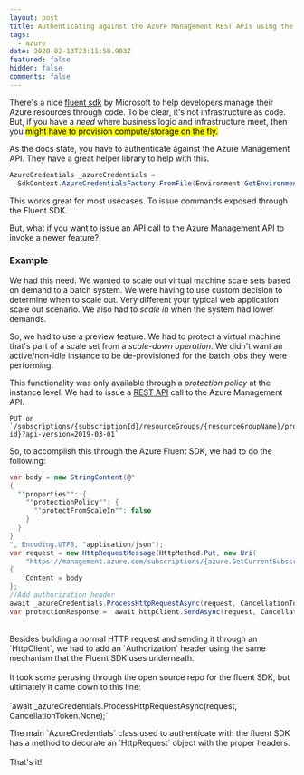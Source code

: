 ```yaml
---
layout: post
title: Authenticating against the Azure Management REST APIs using the Fluent SDK
tags:
  - azure
date: 2020-02-13T23:11:50.903Z
featured: false
hidden: false
comments: false
---
```

There's a nice [fluent sdk](https://docs.microsoft.com/en-us/dotnet/azure/dotnet-sdk-azure-concepts?view=azure-dotnet) by Microsoft to help developers manage their Azure resources through code. To be clear, it's not infrastructure as code. But, if you have a *need* where business logic and infrastructure meet, then you <mark>might have to provision compute/storage on the fly.</mark>

<!--more-->

As the docs state, you have to authenticate against the Azure Management API. They have a great helper library to help with this. 

```csharp
AzureCredentials _azureCredentials = 
  SdkContext.AzureCredentialsFactory.FromFile(Environment.GetEnvironmentVariable("AZURE_AUTH_LOCATION"));
```

This works great for most usecases. To issue commands exposed through the Fluent SDK. 

But, what if you want to issue an API call to the Azure Management API to invoke a newer feature? 

### Example

We had this need. We wanted to scale out virtual machine scale sets based on demand to a batch system. We were having to use custom decision to determine when to scale out. Very different your typical web application scale out scenario. We also had to *scale in* when the system had lower demands.

So, we had to use a preview feature. We had to protect a virtual machine that's part of a scale set from a *scale-down operation*. We didn't want an active/non-idle instance to be de-provisioned for the batch jobs they were performing. 

This functionality was only available through a *protection policy* at the instance level. We had to issue a [REST API](https://docs.microsoft.com/bs-latn-ba/azure/virtual-machine-scale-sets/virtual-machine-scale-sets-instance-protection) call to the Azure Management API. 

```
PUT on `/subscriptions/{subscriptionId}/resourceGroups/{resourceGroupName}/providers/Microsoft.Compute/virtualMachineScaleSets/{vmScaleSetName}/virtualMachines/{instance-id}?api-version=2019-03-01`
```

So, to accomplish this through the Azure Fluent SDK, we had to do the following:

```csharp
var body = new StringContent(@"
{
  ""properties"": {
    ""protectionPolicy"": {
      ""protectFromScaleIn"": false
    }
  }        
}
", Encoding.UTF8, "application/json");
var request = new HttpRequestMessage(HttpMethod.Put, new Uri(
    "https://management.azure.com/subscriptions/{azure.GetCurrentSubscription().SubscriptionId}/resourceGroups/{vmssGroup.ResourceGroupName}/providers/Microsoft.Compute/virtualMachineScaleSets/{vmssGroup.Name}/virtualMachines/{randomMachine.InstanceId}?api-version=2019-03-01"))
{
    Content = body
};
//Add authorization header
await _azureCredentials.ProcessHttpRequestAsync(request, CancellationToken.None);
var protectionResponse =  await httpClient.SendAsync(request, CancellationToken.None);
```

\
Besides building a normal HTTP request and sending it through an \`HttpClient\`, we had to add an \`Authorization\` header using the same mechanism that the Fluent SDK uses underneath. \
\
It took some perusing through the open source repo for the fluent SDK, but ultimately it came down to this line:\
\
\`await _azureCredentials.ProcessHttpRequestAsync(request, CancellationToken.None);\`

The main \`AzureCredentials\` class used to authenticate with the fluent SDK has a method to decorate an \`HttpRequest\` object with the proper headers. \
\
That's it!
